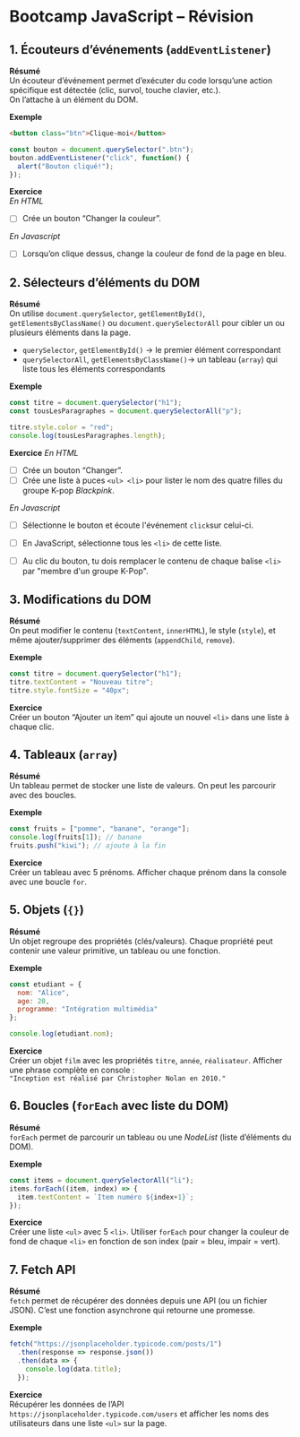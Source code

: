# Bootcamp JavaScript – Révision



## 1. Écouteurs d’événements (`addEventListener`)

**Résumé**  
Un écouteur d’événement permet d’exécuter du code lorsqu’une action spécifique est détectée (clic, survol, touche clavier, etc.).  
On l’attache à un élément du DOM.

**Exemple**
```html
<button class="btn">Clique-moi</button>
```
```js
const bouton = document.querySelector(".btn");
bouton.addEventListener("click", function() {
  alert("Bouton cliqué!");
});
```

**Exercice**  
*En HTML*
- [ ] Crée un bouton “Changer la couleur”.

*En Javascript*
- [ ] Lorsqu’on clique dessus, change la couleur de fond de la page en bleu.  


## 2. Sélecteurs d’éléments du DOM

**Résumé**  
On utilise `document.querySelector`, `getElementById()`, `getElementsByClassName()` ou `document.querySelectorAll` pour cibler un ou plusieurs éléments dans la page.  

- `querySelector`, `getElementById()` → le premier élément correspondant  
- `querySelectorAll`, `getElementsByClassName()`→ un tableau (`array`) qui liste tous les éléments correspondants  

**Exemple**
```js
const titre = document.querySelector("h1");
const tousLesParagraphes = document.querySelectorAll("p");

titre.style.color = "red";
console.log(tousLesParagraphes.length);
```

**Exercice**
*En HTML*
- [ ] Crée un bouton “Changer”.
- [ ] Crée une liste à puces `<ul> <li>` pour lister le nom des quatre filles du groupe K-pop *Blackpink*.

*En Javascript*
- [ ] Sélectionne le bouton et écoute l'événement `click`sur celui-ci.
- [ ] En JavaScript, sélectionne tous les `<li>` de cette liste.
- [ ] Au clic du bouton, tu dois remplacer le contenu de chaque balise `<li>` par "membre d'un groupe K-Pop".


## 3. Modifications du DOM

**Résumé**  
On peut modifier le contenu (`textContent`, `innerHTML`), le style (`style`), et même ajouter/supprimer des éléments (`appendChild`, `remove`).  

**Exemple**
```js
const titre = document.querySelector("h1");
titre.textContent = "Nouveau titre";
titre.style.fontSize = "40px";
```

**Exercice**  
Créer un bouton “Ajouter un item” qui ajoute un nouvel `<li>` dans une liste à chaque clic.  


## 4. Tableaux (`array`)

**Résumé**  
Un tableau permet de stocker une liste de valeurs. On peut les parcourir avec des boucles.  

**Exemple**
```js
const fruits = ["pomme", "banane", "orange"];
console.log(fruits[1]); // banane
fruits.push("kiwi"); // ajoute à la fin
```

**Exercice**  
Créer un tableau avec 5 prénoms. Afficher chaque prénom dans la console avec une boucle `for`.  


## 5. Objets (`{}`)

**Résumé**  
Un objet regroupe des propriétés (clés/valeurs). Chaque propriété peut contenir une valeur primitive, un tableau ou une fonction.  

**Exemple**
```js
const etudiant = {
  nom: "Alice",
  age: 20,
  programme: "Intégration multimédia"
};

console.log(etudiant.nom);
```

**Exercice**  
Créer un objet `film` avec les propriétés `titre`, `année`, `réalisateur`. Afficher une phrase complète en console :  
`"Inception est réalisé par Christopher Nolan en 2010."`  


## 6. Boucles (`forEach` avec liste du DOM)

**Résumé**  
`forEach` permet de parcourir un tableau ou une *NodeList* (liste d’éléments du DOM).  

**Exemple**
```js
const items = document.querySelectorAll("li");
items.forEach((item, index) => {
  item.textContent = `Item numéro ${index+1}`;
});
```

**Exercice**  
Créer une liste `<ul>` avec 5 `<li>`. Utiliser `forEach` pour changer la couleur de fond de chaque `<li>` en fonction de son index (pair = bleu, impair = vert).  


## 7. Fetch API

**Résumé**  
`fetch` permet de récupérer des données depuis une API (ou un fichier JSON). C’est une fonction asynchrone qui retourne une promesse.  

**Exemple**
```js
fetch("https://jsonplaceholder.typicode.com/posts/1")
  .then(response => response.json())
  .then(data => {
    console.log(data.title);
  });
```

**Exercice**  
Récupérer les données de l’API `https://jsonplaceholder.typicode.com/users` et afficher les noms des utilisateurs dans une liste `<ul>` sur la page.  
